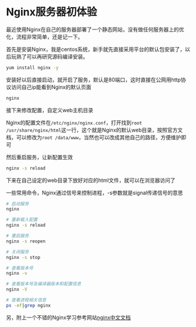 # Nginx服务器初体验

最近使用Nginx在自己的服务器部署了一个静态网站，没有做任何服务器上的优化，流程非常简单，还是记一下。

首先是安装Nginx，我是centos系统，新手就先直接采用平台的默认包安装了，以后玩熟了可以再研究源码编译安装。

```bash
yum install nginx -y
```

安装好以后直接启动，就开启了服务，默认是80端口，这时直接在公网用http协议访问自己ip能看到Nginx的默认页面

```bash
nginx
```

接下来修改配置，自定义web主机目录

Nginx的配置文件在`/etc/nginx/nginx.conf`，打开找到`root /usr/share/nginx/html`这一行，这个就是Nginx的默认web目录，按照官方文档，可以修改为`root /data/www`，当然也可以改成其他自己的路径，方便维护即可

然后重启服务，让新配置生效

```bash
nginx -s reload
```

下来在自己设定的web目录下放好对应的html文件，就可以在浏览器访问了

一些常用命令，Nginx通过信号来控制进程，-s参数就是signal传递信号的意思

```bash
# 启动服务
nginx

# 重新载入配置
nginx -s reload

# 重启服务
nginx -s reopen

# 关闭服务
nginx -s stop

# 查看版本号
nginx -v

# 查看版本号及编译器版本和配置信息
nginx -V

# 查看进程相关信息
ps -ef|grep nginx
```

另，附上一个不错的Nginx学习参考网站[nginx中文文档](http://www.nginx.cn/doc/)